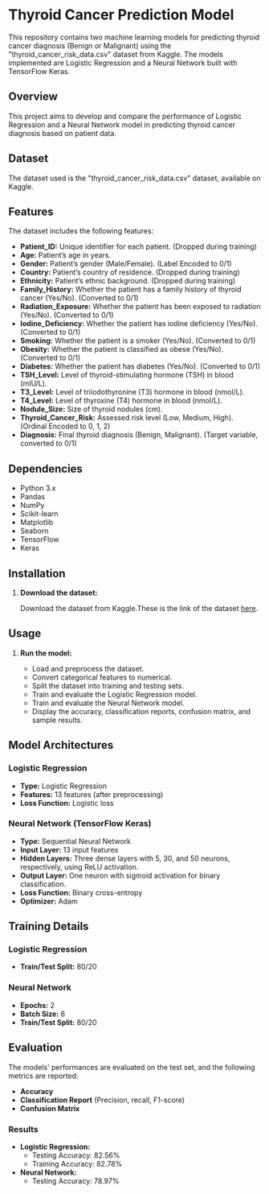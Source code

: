 # Thyroid Cancer Prediction Model

This repository contains two machine learning models for predicting thyroid cancer diagnosis (Benign or Malignant) using the "thyroid_cancer_risk_data.csv" dataset from Kaggle. The models implemented are Logistic Regression and a Neural Network built with TensorFlow Keras.

## Overview

This project aims to develop and compare the performance of Logistic Regression and a Neural Network model in predicting thyroid cancer diagnosis based on patient data.

## Dataset

The dataset used is the "thyroid_cancer_risk_data.csv" dataset, available on Kaggle.

## Features

The dataset includes the following features:

* **Patient_ID:** Unique identifier for each patient. (Dropped during training)
* **Age:** Patient’s age in years.
* **Gender:** Patient’s gender (Male/Female). (Label Encoded to 0/1)
* **Country:** Patient’s country of residence. (Dropped during training)
* **Ethnicity:** Patient’s ethnic background. (Dropped during training)
* **Family_History:** Whether the patient has a family history of thyroid cancer (Yes/No). (Converted to 0/1)
* **Radiation_Exposure:** Whether the patient has been exposed to radiation (Yes/No). (Converted to 0/1)
* **Iodine_Deficiency:** Whether the patient has iodine deficiency (Yes/No). (Converted to 0/1)
* **Smoking:** Whether the patient is a smoker (Yes/No). (Converted to 0/1)
* **Obesity:** Whether the patient is classified as obese (Yes/No). (Converted to 0/1)
* **Diabetes:** Whether the patient has diabetes (Yes/No). (Converted to 0/1)
* **TSH_Level:** Level of thyroid-stimulating hormone (TSH) in blood (mIU/L).
* **T3_Level:** Level of triiodothyronine (T3) hormone in blood (nmol/L).
* **T4_Level:** Level of thyroxine (T4) hormone in blood (nmol/L).
* **Nodule_Size:** Size of thyroid nodules (cm).
* **Thyroid_Cancer_Risk:** Assessed risk level (Low, Medium, High). (Ordinal Encoded to 0, 1, 2)
* **Diagnosis:** Final thyroid diagnosis (Benign, Malignant). (Target variable, converted to 0/1)

## Dependencies

* Python 3.x
* Pandas
* NumPy
* Scikit-learn
* Matplotlib
* Seaborn
* TensorFlow
* Keras

## Installation
1.  **Download the dataset:**

    Download the dataset from Kaggle.These is the link of the dataset [here](https://www.kaggle.com/datasets/mzohaibzeeshan/thyroid-cancer-risk-dataset).

## Usage

1.  **Run the model:**
   
    * Load and preprocess the dataset.
    * Convert categorical features to numerical.
    * Split the dataset into training and testing sets.
    * Train and evaluate the Logistic Regression model.
    * Train and evaluate the Neural Network model.
    * Display the accuracy, classification reports, confusion matrix, and sample results.

## Model Architectures

### Logistic Regression

* **Type:** Logistic Regression
* **Features:** 13 features (after preprocessing)
* **Loss Function:** Logistic loss

### Neural Network (TensorFlow Keras)

* **Type:** Sequential Neural Network
* **Input Layer:** 13 input features
* **Hidden Layers:** Three dense layers with 5, 30, and 50 neurons, respectively, using ReLU activation.
* **Output Layer:** One neuron with sigmoid activation for binary classification.
* **Loss Function:** Binary cross-entropy
* **Optimizer:** Adam

## Training Details

### Logistic Regression

* **Train/Test Split:** 80/20

### Neural Network

* **Epochs:** 2
* **Batch Size:** 6
* **Train/Test Split:** 80/20

## Evaluation

The models' performances are evaluated on the test set, and the following metrics are reported:

* **Accuracy**
* **Classification Report** (Precision, recall, F1-score)
* **Confusion Matrix**

### Results

* **Logistic Regression:**
    * Testing Accuracy: 82.56%
    * Training Accuracy: 82.78%
* **Neural Network:**
    * Testing Accuracy: 78.97%


